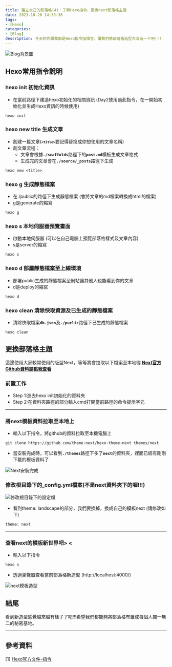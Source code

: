 ```yaml
---
title: 建立自己的部落格(4)：了解Hexo指令，更換next部落格主題
date: 2023-10-20 14:33:38
tags:
- [Hexo]
categories:
- [Blog]
description: 今天的你跟我都是Hexo指令指揮官，讓我們將部落格造型大改造一下吧!!!
---
```

![Blog背景圖](https://res.cloudinary.com/dseg0uwc9/image/upload/v1708007060/%E9%83%A8%E8%90%BD%E6%A0%BC%E5%B0%88%E7%94%A8/web_icuxev.jpg)

## Hexo常用指令說明

### hexo init 初始化資訊

- 在當前路徑下建造hexo初始化的相關資訊
(Day2使用過此指令，在一開始初始化並生成Hexo資訊的時候使用)

```text
hexo init
```

### hexo new title 生成文章

- 創建一篇文章(<strong><code>`<title>`</code></strong>要記得替換成你想使用的文章名稱)
- 創文章流程：
  - 文章會根據<strong><code>./scaffolds</code></strong>路徑下的<strong><code>post.md</code></strong>模板生成文章格式
  - 生成完的文章會在<strong><code>./source/_posts</code></strong>路徑下生成

```text
hexo new <title>
```

### hexo g 生成靜態檔案

- 在./public的路徑下生成靜態檔案
(會將文章的md檔案轉換成html的檔案)
- g是generate的縮寫

 ```text
hexo g
```

### hexo s 本地伺服器預覽畫面

- 啟動本地伺服器
(可以在自己電腦上預覽部落格樣式及文章內容)
- s是server的縮寫

 ```text
hexo s
```

### hexo d 部屬靜態檔案至上線環境

- 部署public生成的靜態檔案至網站讓其他人也能看到你的文章
- d是deploy的縮寫

 ```text
hexo d
```

### hexo clean 清除快取資源及已生成的靜態檔案

- 清除快取檔案<strong><code>db.json</code></strong>及<strong><code>./puclic</code></strong>路徑下已生成的靜態檔案

 ```text
hexo clean
```

## 更換部落格主題

這邊使用大家較常使用的版型Next，等等將會拉取以下檔案至本地喔
<strong>[Next官方Github資料請點我查看](https://github.com/theme-next/hexo-theme-next)</strong>

### 前置工作

- Step 1:進去hexo init初始化的資料夾
- Step 2:在資料夾路徑的部分輸入cmd打開當前路徑的命令提示字元

---

### 將next模板資料拉取至本地上

- 輸入以下指令，將github的資料拉取至本機電腦上

 ```text
git clone https://github.com/theme-next/hexo-theme-next themes/next
```

- 當安裝完成時，可以看到<strong><code>./themes</code></strong>路徑下多了<strong><code>next</code></strong>的資料夾，裡面已經有剛剛下載的模板資料了

![Next安裝完成](https://res.cloudinary.com/dseg0uwc9/image/upload/v1708007050/%E9%83%A8%E8%90%BD%E6%A0%BC%E5%B0%88%E7%94%A8/hexo-github-4/Next%E5%AE%89%E8%A3%9D%E5%AE%8C%E6%88%90.jpg)

### 修改根目錄下的_config.yml檔案(不是next資料夾下的喔!!!)

![修改根目錄下的設定檔](https://res.cloudinary.com/dseg0uwc9/image/upload/v1708007050/%E9%83%A8%E8%90%BD%E6%A0%BC%E5%B0%88%E7%94%A8/hexo-github-4/%E4%BF%AE%E6%94%B9%E6%A0%B9%E7%9B%AE%E9%8C%84%E4%B8%8B%E7%9A%84%E8%A8%AD%E5%AE%9A%E6%AA%94.png)

- 看到theme: landscape的部分，我們要換掉，換成自己的模板next
(請修改如下)

 ```text
theme: next
```

---

### 查看next的模板新世界吧> <

- 輸入以下指令

 ```text
hexo s
```

- 透過瀏覽器查看當前部落格新造型
(http://localhost:4000/)

![next模板造型](https://res.cloudinary.com/dseg0uwc9/image/upload/v1708007049/%E9%83%A8%E8%90%BD%E6%A0%BC%E5%B0%88%E7%94%A8/hexo-github-4/next%E6%A8%A1%E6%9D%BF%E9%80%A0%E5%9E%8B.png)

## 結尾

看到新造型感覺越來越有樣子了吧!!!希望我們都能夠將部落格布置成每個人獨一無二的秘密基地。

---

## 參考資料

[1] [Hexo官方文件-指令](https://hexo.io/zh-tw/docs/)